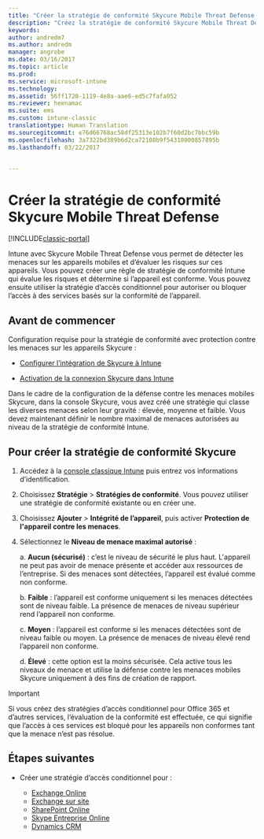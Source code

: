 ```yaml
---
title: "Créer la stratégie de conformité Skycure Mobile Threat Defense | Microsoft Docs"
description: "Créez la stratégie de conformité Skycure Mobile Threat Defense dans la console classique Intune."
keywords: 
author: andredm7
ms.author: andredm
manager: angrobe
ms.date: 03/16/2017
ms.topic: article
ms.prod: 
ms.service: microsoft-intune
ms.technology: 
ms.assetid: 56ff1728-1119-4e8a-aae6-ed5c7fafa052
ms.reviewer: heenamac
ms.suite: ems
ms.custom: intune-classic
translationtype: Human Translation
ms.sourcegitcommit: e76d66768ac58df25313e102b7f60d2bc7bbc59b
ms.openlocfilehash: 3a7322bd389b6d2ca72108b9f54318000857895b
ms.lasthandoff: 03/22/2017


---
```


# <a name="create-skycure-mobile-threat-defense-compliance-policy"></a>Créer la stratégie de conformité Skycure Mobile Threat Defense

[!INCLUDE[classic-portal](../includes/classic-portal.md)]

Intune avec Skycure Mobile Threat Defense vous permet de détecter les menaces sur les appareils mobiles et d’évaluer les risques sur ces appareils. Vous pouvez créer une règle de stratégie de conformité Intune qui évalue les risques et détermine si l’appareil est conforme. Vous pouvez ensuite utiliser la stratégie d’accès conditionnel pour autoriser ou bloquer l’accès à des services basés sur la conformité de l’appareil.

## <a name="before-you-begin"></a>Avant de commencer

Configuration requise pour la stratégie de conformité avec protection contre les menaces sur les appareils Skycure :

-   [Configurer l’intégration de Skycure à Intune](https://docs.microsoft.com/en-us/intune/deploy-use/setup-the-skycure-integration-with-Intune)

-   [Activation de la connexion Skycure dans Intune](https://docs.microsoft.com/intune/deploy-use/enable-skycure-mobile-threat-defense-in-intune)

Dans le cadre de la configuration de la défense contre les menaces mobiles Skycure, dans la console Skycure, vous avez créé une stratégie qui classe les diverses menaces selon leur gravité : élevée, moyenne et faible. Vous devez maintenant définir le nombre maximal de menaces autorisées au niveau de la stratégie de conformité Intune.

## <a name="to-create-skycure-compliance-policy"></a>Pour créer la stratégie de conformité Skycure

1.  Accédez à la [console classique Intune](https://manage.microsoft.com/) puis entrez vos informations d’identification.

2.  Choisissez **Stratégie** &gt; **Stratégies de conformité**. Vous pouvez utiliser une stratégie de conformité existante ou en créer une.

3.  Choisissez **Ajouter** &gt; **Intégrité de l’appareil**, puis activer **Protection de l'appareil contre les menaces**.

4.  Sélectionnez le **Niveau de menace maximal autorisé** :

    a.  **Aucun (sécurisé)** : c’est le niveau de sécurité le plus haut. L'appareil ne peut pas avoir de menace présente et accéder aux ressources de l’entreprise. Si des menaces sont détectées, l’appareil est évalué comme non conforme.

    b.  **Faible** : l’appareil est conforme uniquement si les menaces détectées sont de niveau faible. La présence de menaces de niveau supérieur rend l’appareil non conforme.

    c.  **Moyen** : l’appareil est conforme si les menaces détectées sont de niveau faible ou moyen. La présence de menaces de niveau élevé rend l’appareil non conforme.

    d.  **Élevé** : cette option est la moins sécurisée. Cela active tous les niveaux de menace et utilise la défense contre les menaces mobiles Skycure uniquement à des fins de création de rapport.

> [!IMPORTANT] 
> Si vous créez des stratégies d’accès conditionnel pour Office 365 et d’autres services, l’évaluation de la conformité est effectuée, ce qui signifie que l’accès à ces services est bloqué pour les appareils non conformes tant que la menace n’est pas résolue.

## <a name="span-idmonitor-device-threats-classanchorspan-idnext-steps-classanchorspan-idtoc477360344-classanchorspanspanspannext-steps"></a><span id="monitor-device-threats" class="anchor"><span id="next-steps" class="anchor"><span id="_Toc477360344" class="anchor"></span></span></span>Étapes suivantes

-   Créer une stratégie d’accès conditionnel pour :

    -   [Exchange Online](https://docs.microsoft.com/intune/deploy-use/restrict-access-to-exchange-online-with-microsoft-intune)
    -   [Exchange sur site](https://docs.microsoft.com/intune/deploy-use/restrict-access-to-exchange-onpremises-with-microsoft-intune)
    -   [SharePoint Online](https://docs.microsoft.com/intune/deploy-use/restrict-access-to-sharepoint-online-with-microsoft-intune)
    -   [Skype Entreprise Online](https://docs.microsoft.com/intune/deploy-use/restrict-access-to-skype-for-business-online-with-microsoft-intune)
    -   [Dynamics CRM](https://docs.microsoft.com/intune/deploy-use/restrict-access-to-dynamics-crm-online-with-microsoft-intune)

